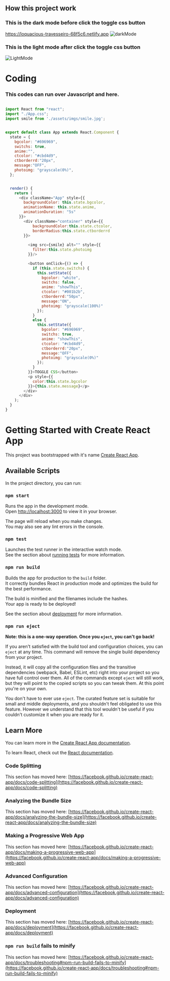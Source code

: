 ## How this project work
### This is the dark mode before click the toggle css button
https://loquacious-travesseiro-68f5c6.netlify.app
![darkMode](https://user-images.githubusercontent.com/51479761/177051259-b9091d12-8bc6-40de-8217-274de9657569.PNG)

### This is the light mode after click the toggle css button
![LightMode](https://user-images.githubusercontent.com/51479761/177051628-9e99885f-7224-4e83-a4b9-2fc9ef895391.PNG)


# Coding
### This codes can run over Javascript and here.

``` javascript

import React from "react";
import "./App.css";
import smile from './assets/imgs/smile.jpg';


export default class App extends React.Component {
  state = {
    bgcolor: "#696969",
    switchs: true,
    anime:"",
    ctcolor: "#cbd4d9",
    ctborderrd:"20px",
    message:"OFF",
    photoimg: "grayscale(0%)",
  };


  render() {
    return (
      <div className="App" style={{
        backgroundColor: this.state.bgcolor,
        animationName: this.state.anime,
        animationDuration: "5s"
      }}>
        <div className="container" style={{
            backgroundColor:this.state.ctcolor,
            borderRadius:this.state.ctborderrd
        }}>
          
          <img src={smile} alt="" style={{
            filter:this.state.photoimg
          }}/>

          <button onClick={() => {
            if (this.state.switchs) {
              this.setState({
                bgcolor: "white",
                switchs: false,
                anime: "showThis",
                ctcolor: "#001b2b",
                ctborderrd:"50px",
                message:"ON",
                photoimg: "grayscale(100%)"
              });
            }
            else {
              this.setState({
                bgcolor: "#696969",
                switchs: true,
                anime: "showThis",
                ctcolor: "#cbd4d9",
                ctborderrd:"20px",
                message:"OFF",
                photoimg: "grayscale(0%)"
              });
            }
          }}>TOGGLE CSS</button>
          <p style={{
            color:this.state.bgcolor
          }}>{this.state.message}</p>
        </div>
      </div>
    );
  }
}


```


# Getting Started with Create React App

This project was bootstrapped with it's name [Create React App](https://github.com/facebook/create-react-app).

## Available Scripts

In the project directory, you can run:

### `npm start`

Runs the app in the development mode.\
Open [http://localhost:3000](http://localhost:3000) to view it in your browser.

The page will reload when you make changes.\
You may also see any lint errors in the console.

### `npm test`

Launches the test runner in the interactive watch mode.\
See the section about [running tests](https://facebook.github.io/create-react-app/docs/running-tests) for more information.

### `npm run build`

Builds the app for production to the `build` folder.\
It correctly bundles React in production mode and optimizes the build for the best performance.

The build is minified and the filenames include the hashes.\
Your app is ready to be deployed!

See the section about [deployment](https://facebook.github.io/create-react-app/docs/deployment) for more information.

### `npm run eject`

**Note: this is a one-way operation. Once you `eject`, you can't go back!**

If you aren't satisfied with the build tool and configuration choices, you can `eject` at any time. This command will remove the single build dependency from your project.

Instead, it will copy all the configuration files and the transitive dependencies (webpack, Babel, ESLint, etc) right into your project so you have full control over them. All of the commands except `eject` will still work, but they will point to the copied scripts so you can tweak them. At this point you're on your own.

You don't have to ever use `eject`. The curated feature set is suitable for small and middle deployments, and you shouldn't feel obligated to use this feature. However we understand that this tool wouldn't be useful if you couldn't customize it when you are ready for it.

## Learn More

You can learn more in the [Create React App documentation](https://facebook.github.io/create-react-app/docs/getting-started).

To learn React, check out the [React documentation](https://reactjs.org/).

### Code Splitting

This section has moved here: [https://facebook.github.io/create-react-app/docs/code-splitting](https://facebook.github.io/create-react-app/docs/code-splitting)

### Analyzing the Bundle Size

This section has moved here: [https://facebook.github.io/create-react-app/docs/analyzing-the-bundle-size](https://facebook.github.io/create-react-app/docs/analyzing-the-bundle-size)

### Making a Progressive Web App

This section has moved here: [https://facebook.github.io/create-react-app/docs/making-a-progressive-web-app](https://facebook.github.io/create-react-app/docs/making-a-progressive-web-app)

### Advanced Configuration

This section has moved here: [https://facebook.github.io/create-react-app/docs/advanced-configuration](https://facebook.github.io/create-react-app/docs/advanced-configuration)

### Deployment

This section has moved here: [https://facebook.github.io/create-react-app/docs/deployment](https://facebook.github.io/create-react-app/docs/deployment)

### `npm run build` fails to minify

This section has moved here: [https://facebook.github.io/create-react-app/docs/troubleshooting#npm-run-build-fails-to-minify](https://facebook.github.io/create-react-app/docs/troubleshooting#npm-run-build-fails-to-minify)
